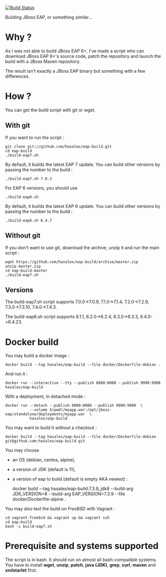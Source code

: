 [![Build Status](https://travis-ci.com/hasalex/eap-build.svg?branch=master)](https://travis-ci.com/hasalex/eap-build)

Building JBoss EAP, or something similar...

Why ?
=====
As I was not able to build JBoss EAP 6+, I've made a script who can download JBoss EAP 6+'s source code, patch the repository and launch the build with a JBoss Maven repository.

The result isn't exactly a JBoss EAP binary but something with a few differences.

How ?
=====
You can get the build script with git or wget.

With git
--------
If you want to run the script :

    git clone git://github.com/hasalex/eap-build.git
    cd eap-build
    ./build-eap7.sh

By default, it builds the latest EAP 7 update. You can build other versions by passing the number to the build :

    ./build-eap7.sh 7.0.3

For EAP 6 versions, you should use 

    ./build-eap6.sh

By default, it builds the latest EAP 6 update. You can build other versions by passing the number to the build :

    ./build-eap6.sh 6.4.7

Without git
-----------
If you don't want to use git, download the archive, unzip it and run the main script :

    wget https://github.com/hasalex/eap-build/archive/master.zip
    unzip master.zip
    cd eap-build-master
    ./build-eap7.sh

Versions
--------
The build-eap7.sh script supports 7.0.0->7.0.9, 7.1.0->7.1.4, 7.2.0->7.2.9, 7.3.0->7.3.10, 7.4.0->7.4.3.

The build-eap6.sh script supports 6.1.1, 6.2.0->6.2.4, 6.3.0->6.3.3, 6.4.0->6.4.23.

Docker build
============

You may build a docker image :

    docker build --tag hasalex/eap-build --file docker/Dockerfile-debian .

And run it :

    docker run --interactive --tty --publish 8080:8080 --publish 9990:9990 hasalex/eap-build

With a deployment, in detached mode :

    docker run --detach --publish 8080:8080 --publish 9990:9990  \
               --volume $(pwd)/myapp.war:/opt/jboss-eap/standalone/deployments/myapp.war  \
               hasalex/eap-build

You may want to build it without a checkout :

    docker build --tag hasalex/eap-build --file docker/Dockerfile-debian git@github.com:hasalex/eap-build.git

You may choose 

* an OS (debian, centos, alpine),
* a version of JDK (default is 11), 
* a version of eap to build (default is empty AKA newest) :

    docker build --tag hasalex/eap-build:7.3.9_jdk8 --build-arg JDK_VERSION=8 --build-arg EAP_VERSION=7.3.9 --file docker/Dockerfile-alpine .


You may also test the build on *FreeBSD* with Vagrant :

    cd vagrant-freebsd && vagrant up && vagrant ssh
    cd eap-build
    bash -i build-eap7.sh

Prerequisite and systems supported
==================================
The script is in bash. 
It should run on almost all bash-compatible systems. 
You have to install **wget**, **unzip**, **patch**, **java (JDK)**, **grep**, **curl**, **maven** and **xmlstarlet** first.

